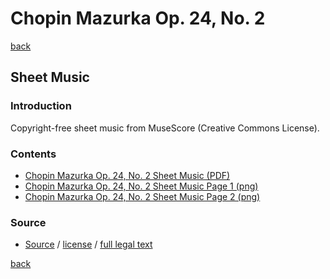Chopin Mazurka Op. 24, No. 2
=============================

[back](../README.md)

Sheet Music
-----------

### Introduction

Copyright-free sheet music from MuseScore (Creative Commons License).  

### Contents

- [Chopin Mazurka Op. 24, No. 2 Sheet Music (PDF)](chopin-mazurka-op-24-no-2-sheet-music.pdf)
- [Chopin Mazurka Op. 24, No. 2 Sheet Music Page 1 (png)](chopin-mazurka-op-24-no-2-sheet-music-scanned-page-1.png)
- [Chopin Mazurka Op. 24, No. 2 Sheet Music Page 2 (png)](chopin-mazurka-op-24-no-2-sheet-music-scanned-page-2.png)

### Source

- <a target="_blank" rel="noopener noreferrer" href="https://musescore.com/partalopoulos_dimitrios/mazurka-opus-24-no-2-fr-d-ric-chopin">Source</a> / <a target="_blank" rel="noopener noreferrer" href="https://creativecommons.org/publicdomain/zero/1.0/">license</a> / <a target="_blank" rel="noopener noreferrer" href="https://creativecommons.org/publicdomain/zero/1.0/legalcode">full legal text</a>

[back](../README.md)

